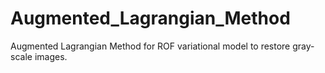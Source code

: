 # Augmented_Lagrangian_Method
Augmented Lagrangian Method for ROF variational model to restore gray-scale images.
